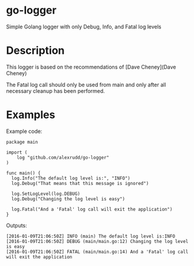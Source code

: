 # go-logger
Simple Golang logger with only Debug, Info, and Fatal log levels

# Description
This logger is based on the recommendations of [Dave Cheney](Dave Cheney)

The Fatal log call should only be used from main and only after all necessary cleanup has been performed.

# Examples

Example code:
```
package main

import (
	log "github.com/alexrudd/go-logger"
)

func main() {
  log.Info("The default log level is:", "INFO")
  log.Debug("That means that this message is ignored")

  log.SetLogLevel(log.DEBUG)
  log.Debug("Changing the log level is easy")

  log.Fatal("And a 'Fatal' log call will exit the application")
}
```

Outputs:
```
[2016-01-09T21:06:50Z] INFO (main) The default log level is:INFO
[2016-01-09T21:06:50Z] DEBUG (main/main.go:12) Changing the log level is easy
[2016-01-09T21:06:50Z] FATAL (main/main.go:14) And a 'Fatal' log call will exit the application
```
